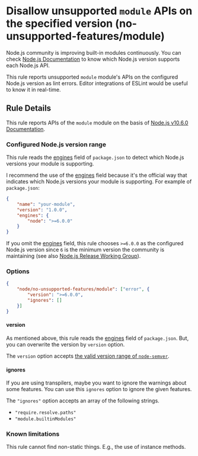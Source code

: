 # Disallow unsupported `module` APIs on the specified version (no-unsupported-features/module)

Node.js community is improving built-in modules continuously.
You can check [Node.js Documentation](https://nodejs.org/api/) to know which Node.js version supports each Node.js API.

This rule reports unsupported `module` module's APIs on the configured Node.js version as lint errors.
Editor integrations of ESLint would be useful to know it in real-time.

## Rule Details

This rule reports APIs of the `module` module on the basis of [Node.js v10.6.0 Documentation](https://nodejs.org/docs/v10.6.0/api/module.html).

### Configured Node.js version range

This rule reads the [engines] field of `package.json` to detect which Node.js versions your module is supporting.

I recommend the use of the [engines] field because it's the official way that indicates which Node.js versions your module is supporting.
For example of `package.json`:

```json
{
    "name": "your-module",
    "version": "1.0.0",
    "engines": {
        "node": ">=6.0.0"
    }
}
```

If you omit the [engines] field, this rule chooses `>=6.0.0` as the configured Node.js version since `6` is the minimum version the community is maintaining (see also [Node.js Release Working Group](https://github.com/nodejs/Release#readme)).

### Options

```json
{
    "node/no-unsupported-features/module": ["error", {
        "version": ">=6.0.0",
        "ignores": []
    }]
}
```

#### version

As mentioned above, this rule reads the [engines] field of `package.json`.
But, you can overwrite the version by `version` option.

The `version` option accepts [the valid version range of `node-semver`](https://github.com/npm/node-semver#range-grammar).

#### ignores

If you are using transpilers, maybe you want to ignore the warnings about some features.
You can use this `ignores` option to ignore the given features.

The `"ignores"` option accepts an array of the following strings.

- `"require.resolve.paths"`
- `"module.builtinModules"`

### Known limitations

This rule cannot find non-static things.
E.g., the use of instance methods.

[engines]: https://docs.npmjs.com/files/package.json#engines
